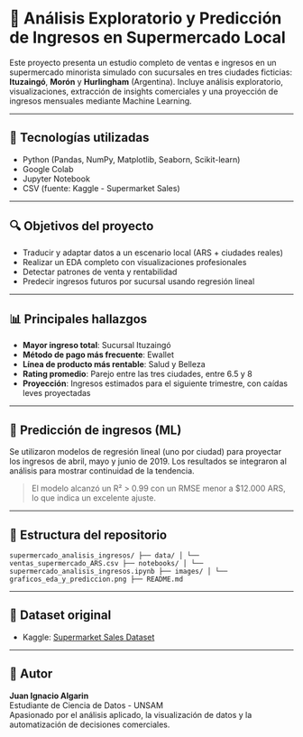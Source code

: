 # 🏥 Análisis Exploratorio y Predicción de Ingresos en Supermercado Local

Este proyecto presenta un estudio completo de ventas e ingresos en un supermercado minorista simulado con sucursales en tres ciudades ficticias: **Ituzaingó**, **Morón** y **Hurlingham** (Argentina). Incluye análisis exploratorio, visualizaciones, extracción de insights comerciales y una proyección de ingresos mensuales mediante Machine Learning.

---

## 🔄 Tecnologías utilizadas

- Python (Pandas, NumPy, Matplotlib, Seaborn, Scikit-learn)
- Google Colab
- Jupyter Notebook
- CSV (fuente: Kaggle - Supermarket Sales)

---

## 🔍 Objetivos del proyecto

- Traducir y adaptar datos a un escenario local (ARS + ciudades reales)
- Realizar un EDA completo con visualizaciones profesionales
- Detectar patrones de venta y rentabilidad
- Predecir ingresos futuros por sucursal usando regresión lineal

---

## 📊 Principales hallazgos

- **Mayor ingreso total**: Sucursal Ituzaingó  
- **Método de pago más frecuente**: Ewallet  
- **Línea de producto más rentable**: Salud y Belleza  
- **Rating promedio**: Parejo entre las tres ciudades, entre 6.5 y 8  
- **Proyección**: Ingresos estimados para el siguiente trimestre, con caídas leves proyectadas  

---

## 🚀 Predicción de ingresos (ML)

Se utilizaron modelos de regresión lineal (uno por ciudad) para proyectar los ingresos de abril, mayo y junio de 2019. Los resultados se integraron al análisis para mostrar continuidad de la tendencia.

> El modelo alcanzó un R² > 0.99 con un RMSE menor a $12.000 ARS, lo que indica un excelente ajuste.

---

## 📁 Estructura del repositorio

```supermercado_analisis_ingresos/ ├── data/ │ └── ventas_supermercado_ARS.csv ├── notebooks/ │ └── supermercado_analisis_ingresos.ipynb ├── images/ │ └── graficos_eda_y_prediccion.png ├── README.md```

---

## 📂 Dataset original

- Kaggle: [Supermarket Sales Dataset](https://www.kaggle.com/datasets/aungpyaeap/supermarket-sales)

---

## 🙌 Autor

**Juan Ignacio Algarin**  
Estudiante de Ciencia de Datos - UNSAM  
Apasionado por el análisis aplicado, la visualización de datos y la automatización de decisiones comerciales.
